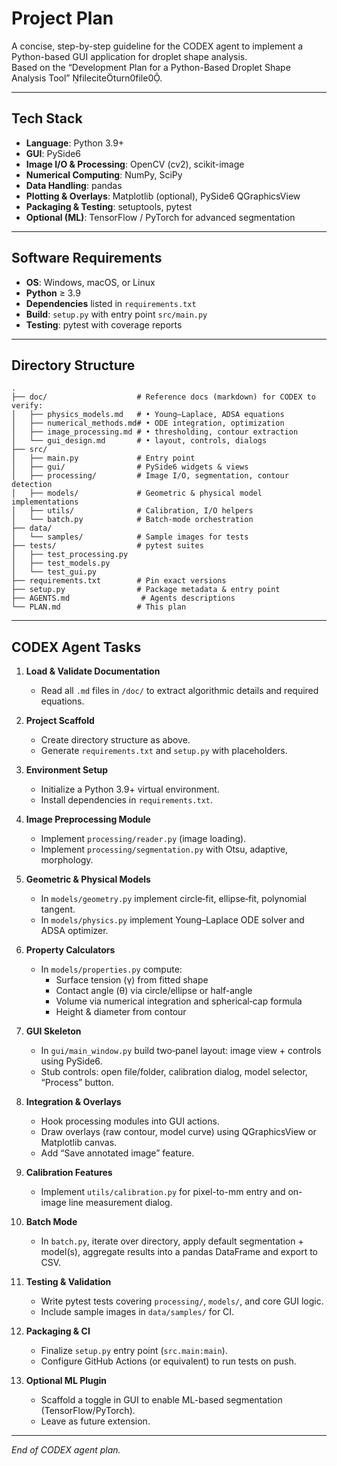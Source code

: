 # Project Plan

A concise, step-by-step guideline for the CODEX agent to implement a Python-based GUI application for droplet shape analysis.\
Based on the “Development Plan for a Python-Based Droplet Shape Analysis Tool” fileciteturn0file0.

---

## Tech Stack

- **Language**: Python 3.9+
- **GUI**: PySide6
- **Image I/O & Processing**: OpenCV (cv2), scikit-image
- **Numerical Computing**: NumPy, SciPy
- **Data Handling**: pandas
- **Plotting & Overlays**: Matplotlib (optional), PySide6 QGraphicsView
- **Packaging & Testing**: setuptools, pytest
- **Optional (ML)**: TensorFlow / PyTorch for advanced segmentation

---

## Software Requirements

- **OS**: Windows, macOS, or Linux
- **Python** ≥ 3.9
- **Dependencies** listed in `requirements.txt`
- **Build**: `setup.py` with entry point `src/main.py`
- **Testing**: pytest with coverage reports

---

## Directory Structure

```
.
├── doc/                    # Reference docs (markdown) for CODEX to verify:
│   ├── physics_models.md   # • Young–Laplace, ADSA equations
│   ├── numerical_methods.md# • ODE integration, optimization
│   ├── image_processing.md # • thresholding, contour extraction
│   └── gui_design.md       # • layout, controls, dialogs
├── src/
│   ├── main.py             # Entry point
│   ├── gui/                # PySide6 widgets & views
│   ├── processing/         # Image I/O, segmentation, contour detection
│   ├── models/             # Geometric & physical model implementations
│   ├── utils/              # Calibration, I/O helpers
│   └── batch.py            # Batch‐mode orchestration
├── data/
│   └── samples/            # Sample images for tests
├── tests/                  # pytest suites
│   ├── test_processing.py
│   ├── test_models.py
│   └── test_gui.py
├── requirements.txt        # Pin exact versions
├── setup.py                # Package metadata & entry point
├── AGENTS.md                # Agents descriptions
└── PLAN.md                 # This plan
```

---

## CODEX Agent Tasks

1. **Load & Validate Documentation**

   - Read all `.md` files in `/doc/` to extract algorithmic details and required equations.

2. **Project Scaffold**

   - Create directory structure as above.
   - Generate `requirements.txt` and `setup.py` with placeholders.

3. **Environment Setup**

   - Initialize a Python 3.9+ virtual environment.
   - Install dependencies in `requirements.txt`.

4. **Image Preprocessing Module**

   <!-- Completed by Codex -->

   - Implement `processing/reader.py` (image loading).
   - Implement `processing/segmentation.py` with Otsu, adaptive, morphology.

5. **Geometric & Physical Models**

   <!-- Completed by Codex -->

   - In `models/geometry.py` implement circle‐fit, ellipse‐fit, polynomial tangent.
   - In `models/physics.py` implement Young–Laplace ODE solver and ADSA optimizer.

6. **Property Calculators**

   <!-- Completed by Codex -->

   - In `models/properties.py` compute:
     - Surface tension (γ) from fitted shape
     - Contact angle (θ) via circle/ellipse or half-angle
     - Volume via numerical integration and spherical‐cap formula
     - Height & diameter from contour

7. **GUI Skeleton**

   <!-- Completed by Codex -->

   - In `gui/main_window.py` build two‐panel layout: image view + controls using PySide6.
   - Stub controls: open file/folder, calibration dialog, model selector, “Process” button.

8. **Integration & Overlays**

   <!-- Completed by Codex -->

   - Hook processing modules into GUI actions.
   - Draw overlays (raw contour, model curve) using QGraphicsView or Matplotlib canvas.
   - Add “Save annotated image” feature.

9. **Calibration Features**

   <!-- Completed by Codex -->

   - Implement `utils/calibration.py` for pixel-to-mm entry and on-image line measurement dialog.

10. **Batch Mode**

    <!-- Completed by Codex -->

    - In `batch.py`, iterate over directory, apply default segmentation + model(s), aggregate results into a pandas DataFrame and export to CSV.

11. **Testing & Validation**

    <!-- Completed by Codex -->

    - Write pytest tests covering `processing/`, `models/`, and core GUI logic.
    - Include sample images in `data/samples/` for CI.

12. **Packaging & CI**

    <!-- Completed by Codex -->

    - Finalize `setup.py` entry point (`src.main:main`).
    - Configure GitHub Actions (or equivalent) to run tests on push.

13. **Optional ML Plugin**

    <!-- Completed by Codex -->

    - Scaffold a toggle in GUI to enable ML-based segmentation (TensorFlow/PyTorch).
    - Leave as future extension.

---

*End of CODEX agent plan.*

